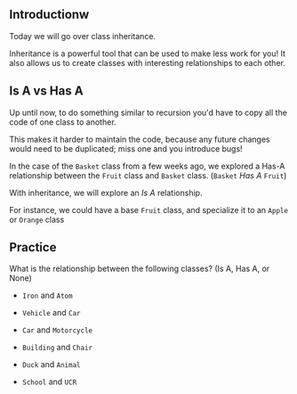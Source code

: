 Introductionw
---

Today we will go over class inheritance.

Inheritance is a powerful tool that can be used to make less work for you!
It also allows us to create classes with interesting relationships to each other.


Is A vs Has A
---

Up until now, to do something similar to recursion you'd have to copy all the code of one class to another.

This makes it harder to maintain the code, because any future changes would need to be duplicated;
miss one and you introduce bugs!

In the case of the `Basket` class from a few weeks ago, we explored a Has-A relationship between the `Fruit` class and `Basket` class.
(`Basket` *Has A* `Fruit`)

With inheritance, we will explore an *Is A* relationship.

For instance, we could have a base `Fruit` class, and specialize it to an `Apple` or `Orange` class


Practice
---

What is the relationship between the following classes?
(Is A, Has A, or None)

* `Iron` and `Atom`

* `Vehicle` and `Car`

* `Car` and `Motorcycle`

* `Building` and `Chair`

* `Duck` and `Animal`

* `School` and `UCR`

